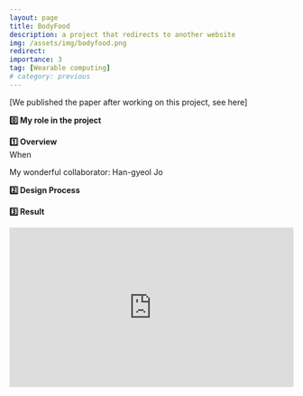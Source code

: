 ```yaml
---
layout: page
title: BodyFood
description: a project that redirects to another website
img: /assets/img/bodyfood.png
redirect:
importance: 3
tag: [Wearable computing]
# category: previous
---
```


[We published the paper after working on this project, see here]

<strong>0️⃣ My role in the project</strong><br>

<strong>1️⃣ Overview</strong><br>
When

My wonderful collaborator:
Han-gyeol Jo

<strong>2️⃣ Design Process</strong><br>

<strong>3️⃣ Result</strong><br>

<div style="padding:56.21% 0 0 0;position:relative;"><iframe src="https://player.vimeo.com/video/322184423?badge=0&amp;autopause=0&amp;player_id=0&amp;app_id=58479" frameborder="0" allow="autoplay; fullscreen; picture-in-picture" allowfullscreen style="position:absolute;top:0;left:0;width:100%;height:100%;" title="BodyFood"></iframe></div><script src="https://player.vimeo.com/api/player.js"></script>
